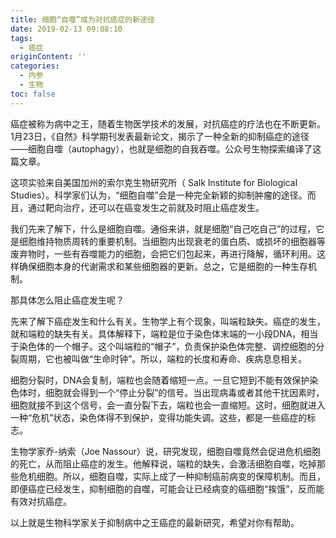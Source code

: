```yaml
---
title: 细胞“自噬”成为对抗癌症的新途径
date: 2019-02-13 09:08:10
tags:
  - 癌症
originContent: ''
categories:
  - 内参
  - 生物
toc: false
---
```

癌症被称为病中之王，随着生物医学技术的发展，对抗癌症的疗法也在不断更新。 1月23日，《自然》科学期刊发表最新论文，揭示了一种全新的抑制癌症的途径——细胞自噬（autophagy），也就是细胞的自我吞噬。公众号生物探索编译了这篇文章。

这项实验来自美国加州的索尔克生物研究所（ Salk Institute for Biological Studies）。科学家们认为，“细胞自噬”会是一种完全新颖的抑制肿瘤的途径。而且，通过靶向治疗，还可以在癌变发生之前就及时阻止癌症发生。

我们先来了解下，什么是细胞自噬。通俗来讲，就是细胞“自己吃自己”的过程，它是细胞维持物质周转的重要机制。当细胞内出现衰老的蛋白质、或损坏的细胞器等废弃物时，一些有吞噬能力的细胞，会把它们包起来，再进行降解，循环利用。这样确保细胞本身的代谢需求和某些细胞器的更新。总之，它是细胞的一种生存机制。

那具体怎么阻止癌症发生呢？

先来了解下癌症发生和什么有关。生物学上有个现象，叫端粒缺失。癌症的发生，就和端粒的缺失有关。具体解释下，端粒是位于染色体末端的一小段DNA，相当于染色体的一个帽子。这个叫端粒的“帽子”，负责保护染色体完整、调控细胞的分裂周期，它也被叫做“生命时钟”。所以，端粒的长度和寿命、疾病息息相关。

细胞分裂时，DNA会复制，端粒也会随着缩短一点。一旦它短到不能有效保护染色体时，细胞就会得到一个“停止分裂”的信号。当出现病毒或者其他干扰因素时，细胞就接不到这个信号，会一直分裂下去，端粒也会一直缩短。这时，细胞就进入一种“危机”状态，染色体得不到保护，变得功能失调。这些，都是一些癌症的标志。

生物学家乔-纳索（Joe Nassour）说，研究发现，细胞自噬竟然会促进危机细胞的死亡，从而阻止癌症的发生。他解释说，端粒的缺失，会激活细胞自噬，吃掉那些危机细胞。所以，细胞自噬，实际上成了一种抑制癌前病变的保障机制。而且，即便癌症已经发生，抑制细胞的自噬，可能会让已经病变的癌细胞“挨饿”，反而能有效对抗癌症。

以上就是生物科学家关于抑制病中之王癌症的最新研究，希望对你有帮助。